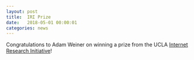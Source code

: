 ```yaml
---
layout: post
title:  IRI Prize
date:   2018-05-01 00:00:01
categories: news
---
```

Congratulations to Adam Weiner on winning a prize from the UCLA [Internet Research Initiative](http://www.iri.ucla.edu/prize-winners/)!

